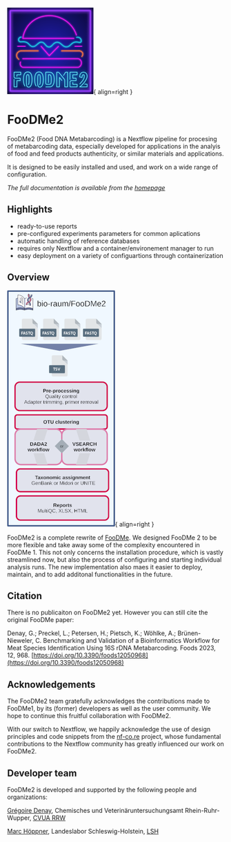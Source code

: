![logo](img/pipelinelogo.png){ align=right }

# FooDMe2

FooDMe2 (Food DNA Metabarcoding) is a Nextflow pipeline for procesing of metabarcoding data, especially developed for 
applications in the analyis of food and feed products authenticity, or similar materials and applications.

It is designed to be easily installed and used, and work on a wide range of configuration.

*The full documentation is available from the [homepage](https://bio-raum.github.io/FooDMe2/latest)*

## Highlights

- ready-to-use reports
- pre-configured experiments parameters for common aplications
- automatic handling of reference databases
- requires only Nextflow and a container/environement manager to run
- easy deployment on a variety of configuartions through containerization

## Overview

![schema](img/Foodme2_schema_v3.png){ align=right }

FooDMe2 is a complete rewrite of [FooDMe](https://github.com/CVUA-RRW/FooDMe). We designed FooDMe 2 to be more flexible and take away some of the complexity encountered in FooDMe 1. This not only concerns the installation procedure, which is vastly streamlined now, but also the process of configuring and starting individual analysis runs.
The new implementation also maes it easier to deploy, maintain, and to add additonal functionalities in the future.

## Citation

There is no publicaiton on FooDMe2 yet. However you can still cite the original FooDMe paper:

Denay, G.; Preckel, L.; Petersen, H.; Pietsch, K.; Wöhlke, A.; Brünen-Nieweler, C. Benchmarking and Validation of a Bioinformatics Workflow for Meat Species Identification Using 16S rDNA Metabarcoding. Foods 2023, 12, 968. [https://doi.org/10.3390/foods12050968](https://doi.org/10.3390/foods12050968) 

## Acknowledgements

The FooDMe2 team gratefully acknowledges the contributions made to FooDMe1, by its (former) developers as well as the user community. We hope to continue this fruitful collaboration with FooDMe2. 

With our switch to Nextflow, we happily acknowledge the use of design principles and code snippets from the [nf-co.re](https://nf-co.re/) project, whose fundamental contributions to the Nextflow community has greatly influenced our work on FooDMe2. 

## Developer team

FooDMe2 is developed and supported by the following people and organizations:

[Grégoire Denay](https://github.com/gregdenay), Chemisches und Veterinäruntersuchungsamt Rhein-Ruhr-Wupper, [CVUA RRW](https://www.cvua-rrw.de/)

[Marc Höppner](https://github.com/marchoeppner), Landeslabor Schleswig-Holstein, [LSH](https://www.schleswig-holstein.de/DE/landesregierung/ministerien-behoerden/LLABOR)
